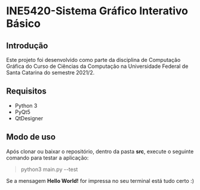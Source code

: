 # INE5420-Sistema Gráfico Interativo Básico

## Introdução

Este projeto foi desenvolvido como parte da disciplina de Computação Gráfica do Curso de Ciências da Computação na Universidade Federal de Santa Catarina do semestre 2021/2.

## Requisitos

- Python 3
- PyQt5
- QtDesigner

## Modo de uso

Após clonar ou baixar o repositório, dentro da pasta **src**, execute o seguinte comando para testar a aplicação:

> python3 main.py --test

Se a mensagem **Hello World!** for impressa no seu terminal está tudo certo :)
